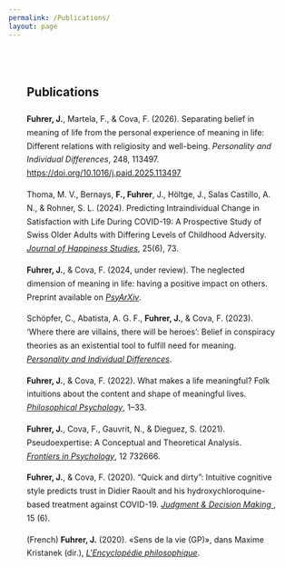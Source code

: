 ```yaml
---
permalink: /Publications/
layout: page
---
```


<div style="max-width: 750px; margin: auto; padding: 2rem; line-height: 1.7;">

  <h2>Publications</h2>

  <p><strong>Fuhrer, J.</strong>, Martela, F., & Cova, F. (2026). Separating belief in meaning of life from the personal experience of meaning in life: Different relations with religiosity and well-being. <em>Personality and Individual Differences</em>, 248, 113497. <a href="https://doi.org/10.1016/j.paid.2025.113497" target="_blank" rel="noopener noreferrer">https://doi.org/10.1016/j.paid.2025.113497</a>
</p>

  <p>Thoma, M. V., Bernays, <strong>F., Fuhrer</strong>, J., Höltge, J., Salas Castillo, A. N., & Rohner, S. L. (2024). Predicting Intraindividual Change in Satisfaction with Life During COVID-19: A Prospective Study of Swiss Older Adults with Differing Levels of Childhood Adversity. <em><a href="https://link.springer.com/article/10.1007/s10902-024-00791-2" target="_blank" rel="noopener noreferrer">Journal of Happiness Studies</a></em>, 25(6), 73.</p>

  <p><strong>Fuhrer, J.</strong>, & Cova, F. (2024, under review). The neglected dimension of meaning in life: having a positive impact on others. Preprint available on <em><a href="https://osf.io/preprints/psyarxiv/efk28_v1" target="_blank" rel="noopener noreferrer">PsyArXiv</a></em>.</p>

  <p>Schöpfer, C., Abatista, A. G. F., <strong>Fuhrer, J.</strong>, & Cova, F. (2023). ‘Where there are villains, there will be heroes’: Belief in conspiracy theories as an existential tool to fulfill need for meaning. <em><a href="https://www.sciencedirect.com/science/article/pii/S0191886922004056" target="_blank" rel="noopener noreferrer">Personality and Individual Differences</a></em>.</p> 

  <p><strong>Fuhrer, J.</strong>, & Cova, F. (2022). What makes a life meaningful? Folk intuitions about the content and shape of meaningful lives. <em><a href="https://www.tandfonline.com/doi/full/10.1080/09515089.2022.2046262" target="_blank" rel="noopener noreferrer"> Philosophical Psychology</a></em>, 1–33.</p>

  <p><strong>Fuhrer, J.</strong>, Cova, F., Gauvrit, N., & Dieguez, S. (2021). Pseudoexpertise: A Conceptual and Theoretical Analysis. <em><a href="https://www.frontiersin.org/journals/psychology/articles/10.3389/fpsyg.2021.732666/full" target="_blank" rel="noopener noreferrer"> Frontiers in Psychology</a></em>, 12 732666.</p>

  <p><strong>Fuhrer, J.</strong>, & Cova, F. (2020). “Quick and dirty”: Intuitive cognitive style predicts trust in Didier Raoult and his hydroxychloroquine-based treatment against COVID-19. <em><a href="https://www.cambridge.org/core/journals/judgment-and-decision-making/article/quick-and-dirty-intuitive-cognitive-style-predicts-trust-in-didier-raoult-and-his-hydroxychloroquinebased-treatment-against-covid19/23F213CB5D021A118F6D8CD278814121" target="_blank" rel="noopener noreferrer"> Judgment & Decision Making </a></em> , 15 (6).</p>

  <p>(French) <strong>Fuhrer, J.</strong> (2020). «Sens de la vie (GP)», dans Maxime Kristanek (dir.), <em> <a href="https://encyclo-philo.fr/item/1678" targt="_blank" rel="noopener noreferrer"> L'Encyclopédie philosophique</a></em>.</p>

</div>
